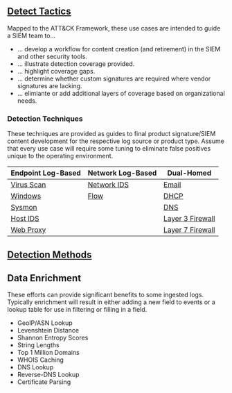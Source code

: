 ## [Detect Tactics](/Detect-Tactics.md)
Mapped to the ATT&CK Framework, these use cases are intended to guide a SIEM team to...
* ... develop a workflow for content creation (and retirement) in the SIEM and other security tools.
* ... illustrate detection coverage provided.
* ... highlight coverage gaps.
* ... determine whether custom signatures are required where vendor signatures are lacking.
* ... elimiante or add additional layers of coverage based on organizational needs.


### Detection Techniques

These techniques are provided as guides to final product signature/SIEM content development for the respective log source or product type. Assume that every use case will require some tuning to eliminate false positives unique to the operating environment.

| Endpoint Log-Based          | Network Log-Based              | Dual-Homed                              |
| --------------------------- | ------------------------------ | --------------------------------------- |
| [Virus Scan](/VirusScan.md) | [Network IDS](/Network-IDS.md) | [Email](/Email.md)                      |
| [Windows](/Windows.md)      | [Flow](/Flow.md)               | [DHCP](/DHCP.md)                        |
| [Sysmon](/Sysmon.md)        |                                | [DNS](/DNS.md)                          |
| [Host IDS](/Host-IDS.md)    |                                | [Layer 3 Firewall](/Layer3-Firewall.md) |
| [Web Proxy](/Web-Proxy.md)  |                                | [Layer 7 Firewall](/Layer7-Firewall.md) |



## [Detection Methods](/Detection-Methods.md)

## Data Enrichment
These efforts can provide significant benefits to some ingested logs. Typically enrichment will result in either adding a new field to events or a lookup table for use in filtering or filling in a field.

- GeoIP/ASN Lookup
- Levenshtein Distance
- Shannon Entropy Scores
- String Lengths
- Top 1 Million Domains
- WHOIS Caching
- DNS Lookup
- Reverse-DNS Lookup
- Certificate Parsing
